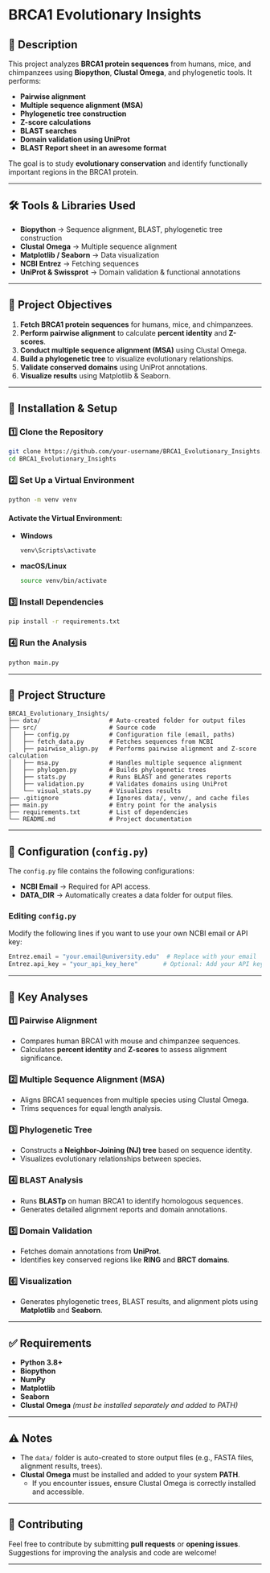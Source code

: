 # BRCA1 Evolutionary Insights

## 📌 Description
This project analyzes **BRCA1 protein sequences** from humans, mice, and chimpanzees using **Biopython**, **Clustal Omega**, and phylogenetic tools. It performs:
- **Pairwise alignment**
- **Multiple sequence alignment (MSA)**
- **Phylogenetic tree construction**
- **Z-score calculations**
- **BLAST searches**
- **Domain validation using UniProt**
- **BLAST Report sheet in an awesome format**

The goal is to study **evolutionary conservation** and identify functionally important regions in the BRCA1 protein.

---

## 🛠 Tools & Libraries Used
- **Biopython** → Sequence alignment, BLAST, phylogenetic tree construction
- **Clustal Omega** → Multiple sequence alignment
- **Matplotlib / Seaborn** → Data visualization
- **NCBI Entrez** → Fetching sequences
- **UniProt & Swissprot** → Domain validation & functional annotations

---

## 🎯 Project Objectives
1. **Fetch BRCA1 protein sequences** for humans, mice, and chimpanzees.
2. **Perform pairwise alignment** to calculate **percent identity** and **Z-scores**.
3. **Conduct multiple sequence alignment (MSA)** using Clustal Omega.
4. **Build a phylogenetic tree** to visualize evolutionary relationships.
5. **Validate conserved domains** using UniProt annotations.
6. **Visualize results** using Matplotlib & Seaborn.

---

## 🚀 Installation & Setup

### 1️⃣ Clone the Repository
```bash
git clone https://github.com/your-username/BRCA1_Evolutionary_Insights.git
cd BRCA1_Evolutionary_Insights
```

### 2️⃣ Set Up a Virtual Environment
```bash
python -m venv venv
```
#### Activate the Virtual Environment:
- **Windows**
  ```bash
  venv\Scripts\activate
  ```
- **macOS/Linux**
  ```bash
  source venv/bin/activate
  ```

### 3️⃣ Install Dependencies
```bash
pip install -r requirements.txt
```

### 4️⃣ Run the Analysis
```bash
python main.py
```

---

## 📂 Project Structure
```
BRCA1_Evolutionary_Insights/
├── data/                   # Auto-created folder for output files
├── src/                    # Source code
│   ├── config.py           # Configuration file (email, paths)
│   ├── fetch_data.py       # Fetches sequences from NCBI
│   ├── pairwise_align.py   # Performs pairwise alignment and Z-score calculation
│   ├── msa.py              # Handles multiple sequence alignment
│   ├── phylogen.py         # Builds phylogenetic trees
│   ├── stats.py            # Runs BLAST and generates reports
│   ├── validation.py       # Validates domains using UniProt
│   └── visual_stats.py     # Visualizes results
├── .gitignore              # Ignores data/, venv/, and cache files
├── main.py                 # Entry point for the analysis
├── requirements.txt        # List of dependencies
└── README.md               # Project documentation
```

---

## 🔧 Configuration (`config.py`)
The `config.py` file contains the following configurations:
- **NCBI Email** → Required for API access.
- **DATA_DIR** → Automatically creates a data folder for output files.

### Editing `config.py`
Modify the following lines if you want to use your own NCBI email or API key:
```python
Entrez.email = "your.email@university.edu"  # Replace with your email
Entrez.api_key = "your_api_key_here"       # Optional: Add your API key
```

---

## 🔬 Key Analyses
### **1️⃣ Pairwise Alignment**
- Compares human BRCA1 with mouse and chimpanzee sequences.
- Calculates **percent identity** and **Z-scores** to assess alignment significance.

### **2️⃣ Multiple Sequence Alignment (MSA)**
- Aligns BRCA1 sequences from multiple species using Clustal Omega.
- Trims sequences for equal length analysis.

### **3️⃣ Phylogenetic Tree**
- Constructs a **Neighbor-Joining (NJ) tree** based on sequence identity.
- Visualizes evolutionary relationships between species.

### **4️⃣ BLAST Analysis**
- Runs **BLASTp** on human BRCA1 to identify homologous sequences.
- Generates detailed alignment reports and domain annotations.

### **5️⃣ Domain Validation**
- Fetches domain annotations from **UniProt**.
- Identifies key conserved regions like **RING** and **BRCT domains**.

### **6️⃣ Visualization**
- Generates phylogenetic trees, BLAST results, and alignment plots using **Matplotlib** and **Seaborn**.

---

## ✅ Requirements
- **Python 3.8+**
- **Biopython**
- **NumPy**
- **Matplotlib**
- **Seaborn**
- **Clustal Omega** _(must be installed separately and added to PATH)_

---

## ⚠️ Notes
- The `data/` folder is auto-created to store output files (e.g., FASTA files, alignment results, trees).
- **Clustal Omega** must be installed and added to your system **PATH**.
  - If you encounter issues, ensure Clustal Omega is correctly installed and accessible.

---

## 📢 Contributing
Feel free to contribute by submitting **pull requests** or **opening issues**. Suggestions for improving the analysis and code are welcome!

---

